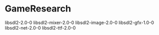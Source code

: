 # GameResearch
libsdl2-2.0-0
libsdl2-mixer-2.0-0
libsdl2-image-2.0-0
libsdl2-gfx-1.0-0
libsdl2-net-2.0-0
libsdl2-ttf-2.0-0
